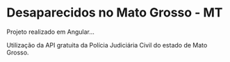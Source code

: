 # Desaparecidos no Mato Grosso - MT

Projeto realizado em Angular...

Utilização da API gratuita da Polícia Judiciária Civil do estado de Mato Grosso.

